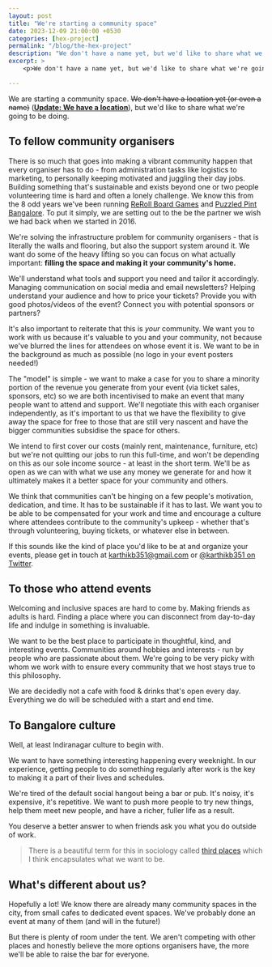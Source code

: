 ```yaml
---
layout: post
title: "We're starting a community space"
date: 2023-12-09 21:00:00 +0530
categories: [hex-project]
permalink: "/blog/the-hex-project"
description: "We don't have a name yet, but we'd like to share what we're going to be doing."
excerpt: >
    <p>We don't have a name yet, but we'd like to share what we're going to be doing.</p>

---
```


We are starting a community space. ~~We don't have a location yet (or even a name)~~ ([**Update: We have a location**](/blog/we-have-a-venue)), but we'd like to share what we're going to be doing.

## To fellow community organisers

There is so much that goes into making a vibrant community happen that every organiser has to do - from administration tasks like logistics to marketing, to personally keeping motivated and juggling their day jobs. Building something that's sustainable and exists beyond one or two people volunteering time is hard and often a lonely challenge. We know this from the 8 odd years we've been running [ReRoll Board Games](https://reroll.in) and [Puzzled Pint Bangalore](https://twitter.com/puzzledpintblr). To put it simply, we are setting out to the be the partner we wish we had back when we started in 2016.

We're solving the infrastructure problem for community organisers - that is literally the walls and flooring, but also the support system around it. We want do some of the heavy lifting so you can focus on what actually important: **filling the space and making it your community's home.**

We'll understand what tools and support you need and tailor it accordingly. Managing communication on social media and email newsletters? Helping understand your audience and how to price your tickets? Provide you with good photos/videos of the event? Connect you with potential sponsors or partners?

It's also important to reiterate that this is _your_ community. We want you to work with us because it's valuable to you and your community, not because we've blurred the lines for attendees on whose event it is. We want to be in the background as much as possible (no logo in your event posters needed!)

The "model" is simple - we want to make a case for you to share a minority portion of the revenue you generate from your event (via ticket sales, sponsors, etc) so we are both incentivised to make an event that many people want to attend and support. We'll negotiate this with each organiser independently, as it's important to us that we have the flexibility to give away the space for free to those that are still very nascent and have the bigger communities subsidise the space for others.

We intend to first cover our costs (mainly rent, maintenance, furniture, etc) but we're not quitting our jobs to run this full-time, and won't be depending on this as our sole income source - at least in the short term. We'll be as open as we can with what we use any money we generate for and how it ultimately makes it a better space for your community and others.

We think that communities can't be hinging on a few people's motivation, dedication, and time. It has to be sustainable if it has to last. We want you to be able to be compensated for your work and time and encourage a culture where attendees contribute to the community's upkeep - whether that's through volunteering, buying tickets, or whatever else in between.

If this sounds like the kind of place you'd like to be at and organize your events, please get in touch at [karthikb351@gmail.com](mailto:karthikb351@gmail.com) or [@karthikb351 on Twitter](https://twitter.com/karthikb351).

## To those who attend events

Welcoming and inclusive spaces are hard to come by. Making friends as adults is hard. Finding a place where you can disconnect from day-to-day life and indulge in something is invaluable.

We want to be the best place to participate in thoughtful, kind, and interesting events. Communities around hobbies and interests - run by people who are passionate about them. We're going to be very picky with whom we work with to ensure every community that we host stays true to this philosophy.

We are decidedly not a cafe with food & drinks that's open every day. Everything we do will be scheduled with a start and end time.

## To Bangalore culture

Well, at least Indiranagar culture to begin with.

We want to have something interesting happening every weeknight. In our experience, getting people to do something regularly after work is the key to making it a part of their lives and schedules.

We're tired of the default social hangout being a bar or pub. It's noisy, it's expensive, it's repetitive. We want to push more people to try new things, help them meet new people, and have a richer, fuller life as a result.

You deserve a better answer to when friends ask you what you do outside of work.

> There is a beautiful term for this in sociology called [third places](https://www.thegoodtrade.com/features/third-place-community-spaces/) which I think encapsulates what we want to be.

## What's different about us?

Hopefully a lot! We know there are already many community spaces in the city, from small cafes to dedicated event spaces. We've probably done an event at many of them (and will in the future!)

But there is plenty of room under the tent. We aren't competing with other places and honestly believe the more options organisers have, the more we'll be able to raise the bar for everyone.
